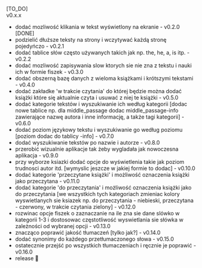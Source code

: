 [TO_DO]  
v0.x.x  
- dodać mozliwość klikania w tekst wyświetlony na ekranie - v0.2.0 [DONE] 
- podzielić dłuższe teksty na strony i wczytywać każdą stronę pojedyńczo - v0.2.1
- dodać tablice słów często używanych takich jak np. the, he, a, is itp. -v0.2.2
- dodać mozliwość zapisywania slow ktorych sie nie zna z tekstu i nauki ich w formie fiszek - v0.3.0  
- dodać obszerną bazę danych z wieloma książkami i krótszymi tekstami - v0.4.0  
- dodać zakładke 'w trakcie czytania' do której będzie można dodać książki które się aktualnie czyta i usuwać z niej te książki - v0.5.0  
- dodać kategorie tekstów i wyszukiwanie ich według kategorii [dodac nowe tablice np. dla middle_passage dodac middle_passage-info zawierające nazwę autora i inne informację, a także tagi kategorii]  - v0.6.0  
- dodać poziom językowy tekstu i wyszukiwanie go według poziomu [poziom dodac do tablicy -info] - v0.7.0  
- dodać wyszukiwanie tekstów po nazwie i autorze - v0.8.0  
- przerobić wizualnie aplikacje tak żeby wygladała jak nowoczesna aplikacja - v0.9.0  
- przy wyborze ksiazki dodać opcje do wyświetlenia takie jak poziom trudnosci autor itd. [wymyslic jeszcze w jakiej formie to dodac] - v0.10.0  
- dodać kategorie 'przeczytane książki' i możliwość oznaczenia książki jako przeczytana - v0.11.0  
- dodać kategorie 'do przeczytania' i możliwość oznaczenia książki jako do przeczytania [we wszystkich tych kategoriach zmieniac kolory wyswietlanych sie ksiazek np. do przeczytania - niebieski, przeczytana - czerwony, w trakcie czytania zielony] - v0.12.0  
- rozwinac opcje fiszek o zaznaczanie na ile zna sie dane slówko w kategorii 1-3 i dostosowac częstotliwość wyswietlania sie słówka w zależności od wybranej opcji - v0.13.0  
- znacząco poprawić jakość tłumaczeń [tylko jak?] - v0.14.0  
- dodać synonimy do każdego przetłumaczonego słowa - v0.15.0  
- ostatecznie przejść po wszystkich tłumaczeniach i ręcznie je poprawić - v0.16.0  
- release 🦾  

